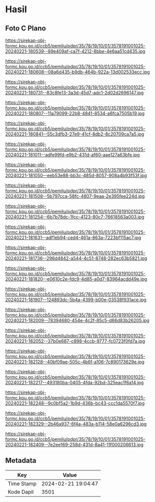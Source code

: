 # Hasil

## Foto C Plano

https://sirekap-obj-formc.kpu.go.id/ccb5/pemilu/pdpr/35/78/19/10/01/3578191001025-20240221-180539--89e409af-ca7f-4212-8bbe-4e6aa51cd435.jpg

https://sirekap-obj-formc.kpu.go.id/ccb5/pemilu/pdpr/35/78/19/10/01/3578191001025-20240221-180608--08a6d435-b9db-464b-922a-13d002533ecc.jpg

https://sirekap-obj-formc.kpu.go.id/ccb5/pemilu/pdpr/35/78/19/10/01/3578191001025-20240221-180731--83c8fe13-3a3d-45d7-adc1-2d02d2696147.jpg

https://sirekap-obj-formc.kpu.go.id/ccb5/pemilu/pdpr/35/78/19/10/01/3578191001025-20240221-180807--11a79099-22b8-4841-8534-a6fca7505b19.jpg

https://sirekap-obj-formc.kpu.go.id/ccb5/pemilu/pdpr/35/78/19/10/01/3578191001025-20240221-180841--55c3dfb3-27e9-41cf-8db2-8c20709ca7a5.jpg

https://sirekap-obj-formc.kpu.go.id/ccb5/pemilu/pdpr/35/78/19/10/01/3578191001025-20240221-181011--adfe99fd-e9b2-431d-af60-aae127a63bfe.jpg

https://sirekap-obj-formc.kpu.go.id/ccb5/pemilu/pdpr/35/78/19/10/01/3578191001025-20240221-181050--eeb53e88-bb3c-485d-8057-908a4b93f53f.jpg

https://sirekap-obj-formc.kpu.go.id/ccb5/pemilu/pdpr/35/78/19/10/01/3578191001025-20240221-181508--5b797cca-58fc-4807-9eaa-2e395fee224d.jpg

https://sirekap-obj-formc.kpu.go.id/ccb5/pemilu/pdpr/35/78/19/10/01/3578191001025-20240221-181254--6b7b78dc-1fcc-4123-80c7-76618563a003.jpg

https://sirekap-obj-formc.kpu.go.id/ccb5/pemilu/pdpr/35/78/19/10/01/3578191001025-20240221-181631--adf1eb94-ced4-461a-863a-7223bf115ac7.jpg

https://sirekap-obj-formc.kpu.go.id/ccb5/pemilu/pdpr/35/78/19/10/01/3578191001025-20240221-181736--296d4842-a544-4c51-8748-282ec63b5821.jpg

https://sirekap-obj-formc.kpu.go.id/ccb5/pemilu/pdpr/35/78/19/10/01/3578191001025-20240221-181820--e0610c2e-fdc9-4d85-a0d7-83964acdd49e.jpg

https://sirekap-obj-formc.kpu.go.id/ccb5/pemilu/pdpr/35/78/19/10/01/3578191001025-20240221-181907--124893dc-5b4a-4399-b00e-03538f931ace.jpg

https://sirekap-obj-formc.kpu.go.id/ccb5/pemilu/pdpr/35/78/19/10/01/3578191001025-20240221-182009--78394680-454e-4c2f-85c5-d86d83b26205.jpg

https://sirekap-obj-formc.kpu.go.id/ccb5/pemilu/pdpr/35/78/19/10/01/3578191001025-20240221-182052--37b0e687-c898-4ccb-9777-fc0723f0fd7a.jpg

https://sirekap-obj-formc.kpu.go.id/ccb5/pemilu/pdpr/35/78/19/10/01/3578191001025-20240221-182128--40bf09ae-505c-4b6f-a106-7c890173629e.jpg

https://sirekap-obj-formc.kpu.go.id/ccb5/pemilu/pdpr/35/78/19/10/01/3578191001025-20240221-182217--493180ba-0405-4fda-92bd-325eac1f6a14.jpg

https://sirekap-obj-formc.kpu.go.id/ccb5/pemilu/pdpr/35/78/19/10/01/3578191001025-20240221-182248--9c0bf5a2-1b9d-436b-bc43-ccc1da5570f7.jpg

https://sirekap-obj-formc.kpu.go.id/ccb5/pemilu/pdpr/35/78/19/10/01/3578191001025-20240221-182329--2b46a937-6f4a-483a-b114-58e0a6296cd3.jpg

https://sirekap-obj-formc.kpu.go.id/ccb5/pemilu/pdpr/35/78/19/10/01/3578191001025-20240221-182409--7e2ee169-258d-431d-8a41-11f000206613.jpg


## Metadata

| Key        | Value               |
| ---------- | ------------------- |
| Time Stamp | 2024-02-21 19:04:47 |
| Kode Dapil | 3501                |



